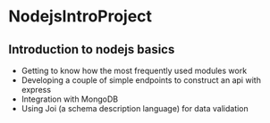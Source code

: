 # NodejsIntroProject

## Introduction to nodejs basics
- Getting to know how the most frequently used modules work
- Developing a couple of simple endpoints to construct an api with express
- Integration with MongoDB
- Using Joi (a schema description language) for data validation
